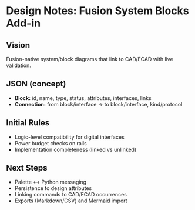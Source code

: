 # Design Notes: Fusion System Blocks Add-in

## Vision
Fusion-native system/block diagrams that link to CAD/ECAD with live validation.

## JSON (concept)
- **Block:** id, name, type, status, attributes, interfaces, links
- **Connection:** from block/interface → to block/interface, kind/protocol

## Initial Rules
- Logic-level compatibility for digital interfaces
- Power budget checks on rails
- Implementation completeness (linked vs unlinked)

## Next Steps
- Palette <-> Python messaging
- Persistence to design attributes
- Linking commands to CAD/ECAD occurrences
- Exports (Markdown/CSV) and Mermaid import
